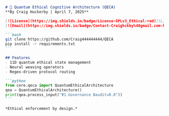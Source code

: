 ````markdown name=README.md
# 🔬 Quantum Ethical Cognitive Architecture (QECA)  
**By Craig Huckerby | April 7, 2025**  

[![License](https://img.shields.io/badge/License-GPLv3_Ethical-red)](LICENSE)
[![Email](https://img.shields.io/badge/Contact-Craighckby%40gmail.com-blue)](mailto:Craighckby@gmail.com)

```bash
git clone https://github.com/Craig444444444/QECA
pip install -r requirements.txt
```

## Features
- 11D quantum ethical state management
- Neural weaving operators
- Regex-driven protocol routing

```python
from core.qeca import QuantumEthicalArchitecture
qea = QuantumEthicalArchitecture()
print(qea.process_input("Ψ1.Governance Baudit=0.8"))
```

*Ethical enforcement by design.*
````
